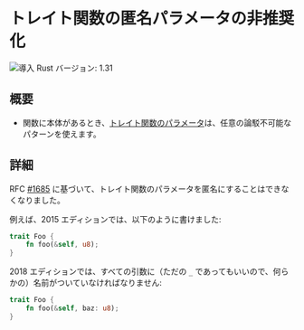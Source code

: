 <!--
# Anonymous trait function parameters deprecated
-->

# トレイト関数の匿名パラメータの非推奨化

<!--
![Minimum Rust version: 1.31](https://img.shields.io/badge/Minimum%20Rust%20Version-1.31-brightgreen.svg)
-->

![導入 Rust バージョン: 1.31](https://img.shields.io/badge/%E5%B0%8E%E5%85%A5%20Rust%20%E3%83%90%E3%83%BC%E3%82%B8%E3%83%A7%E3%83%B3-1.31-brightgreen.svg)

<!--
## Summary
-->

## 概要

<!--
- [Trait function parameters] may use any irrefutable pattern when the function has a body.
-->

- 関数に本体があるとき、[トレイト関数のパラメータ]は、任意の論駁不可能なパターンを使えます。

<!--
[Trait function parameters]: https://doc.rust-lang.org/stable/reference/items/traits.html#parameter-patterns
-->

[トレイト関数のパラメータ]: https://doc.rust-lang.org/stable/reference/items/traits.html#parameter-patterns


<!--
## Details
-->

## 詳細

<!--
In accordance with RFC [#1685](https://github.com/rust-lang/rfcs/pull/1685),
parameters in trait method declarations are no longer allowed to be anonymous.
-->

RFC [#1685](https://github.com/rust-lang/rfcs/pull/1685) に基づいて、トレイト関数のパラメータを匿名にすることはできなくなりました。

<!--
For example, in the 2015 edition, this was allowed:
-->

例えば、2015 エディションでは、以下のように書けました:

```rust
trait Foo {
    fn foo(&self, u8);
}
```

<!--
In the 2018 edition, all parameters must be given an argument name  (even if it's just
`_`):
-->

2018 エディションでは、すべての引数に（ただの `_` であってもいいので、何らかの）名前がついていなければなりません:

```rust
trait Foo {
    fn foo(&self, baz: u8);
}
```
